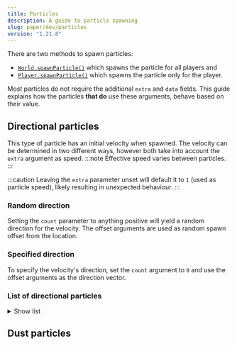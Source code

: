 ```yaml
---
title: Particles
description: A guide to particle spawning
slug: paper/dev/particles
version: "1.21.8"
---
```


There are two methods to spawn particles:
- [`World.spawnParticle()`](jd:paper:org.bukkit.World#spawnParticle(org.bukkit.Particle,double,double,double,int)) which spawns the particle for all players and
- [`Player.spawnParticle()`](jd:paper:org.bukkit.entity.Player#spawnParticle(org.bukkit.Particle,double,double,double,int)) which spawns the particle only for the player.

Most particles do not require the additional `extra` and `data` fields. This guide explains how the particles **that do**
use these arguments, behave based on their value.

## Directional particles
This type of particle has an initial velocity when spawned. The velocity can be determined in two different ways, however
both take into account the `extra` argument as speed.
:::note
Effective speed varies between particles.
:::

:::caution
Leaving the `extra` parameter unset will default it to `1` (used as particle speed),
likely resulting in unexpected behaviour.
:::

### Random direction
Setting the `count` parameter to anything positive will yield a random direction for the velocity. The offset arguments are used as random
spawn offset from the location.

### Specified direction
To specify the velocity's direction, set the `count` argument to `0` and use the offset arguments as the direction vector.

### List of directional particles
<details>
<summary>Show list</summary>

- BUBBLE,
- BUBBLE_COLUMN_UP,
- CAMPFIRE_COSY_SMOKE,
- CAMPFIRE_SIGNAL_SMOKE,
- CLOUD,
- CRIT,
- DAMAGE_INDICATOR,
- DRAGON_BREATH,
- DUST_PLUME,
- ELECTRIC_SPARK,
- ENCHANTED_HIT,
- END_ROD,
- FIREWORK,
- FLAME,
- FLASH,
- GLOW_SQUID_INK,
- LARGE_SMOKE,
- POOF,
- REVERSE_PORTAL,
- SCRAPE,
- SCULK_CHARGE_POP,
- SCULK_SOUL,
- SHRIEK,
- SMALL_FLAME,
- SMOKE,
- SNEEZE,
- SNOWFLAKE,
- SOUL,
- SOUL_FIRE_FLAME,
- SPIT,
- SPLASH,
- SQUID_INK,
- TOTEM_OF_UNDYING,
- TRIAL_SPAWNER_DETECTION,
- TRIAL_SPAWNER_DETECTION_OMINOUS,
- WAX_OFF,
- WAX_ON,
- WHITE_SMOKE.

</details>

## Dust particles

